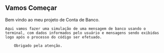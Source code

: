 ## Vamos Começar

Bem vindo ao meu projeto de Conta de Banco.

    Aqui vamos fazer uma simulação de uma mensagem de banco usando o terminal, com dados informados pelo usuário e mensagens sendo exibidas logo após o processo do código ser efetuado.

        Obrigado pela atenção.



